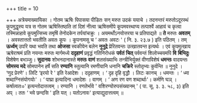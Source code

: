 +++
title = 10

+++
अत्रेयमाख्यायिका । गोतम ऋषिः पिपासया पीडितः सन् मरुत उदकं ययाचे । तदनन्तरं मरुतोऽदूरस्थं कूपमुद्धृस्य यत्र स गोतम ऋषिस्तिष्ठति तां दिशं नीत्वा ऋषिसमीपे कूपमवस्थाप्य तत्पार्श्वे आहावं च कृत्वा तस्मिन्नाहावे कूपमुत्सिच्य तमृषिं तेनोदकेन तर्पयांचक्रुः । अयमर्थोऽनयोत्तरया च प्रतिपाद्यते ॥ **ते** मरुतः **अवतम्** । अवस्तात्ततो भवतीति अवतः कूपः । कूपनामसु च  ‘ अवतः अवटः ' ( नि. ३. २३.७ ) इति पठितम् । तम् **ऊर्ध्वम्** उपरि यथा भवति तथा **ओजसा** स्वकीयेन बलेन **नुनुद्रे** प्रेरितवन्तः उत्खातवन्त इत्यर्थः । एवं कूपमुत्खाय ऋषेराश्रमं प्रति नयन्तः मरुतः मार्गमध्ये **ददृहाणं** प्रवृद्धं गतिनिरोधकं **पर्वतं** **चित्** पर्ववन्तं शिलोच्चयमपि **वि** **बिभिदुः** विशेषेण बभञ्जुः। **सुदानवः** शोभनदानास्ते **मरुतः** **वाणं** शतसंख्याभिः तन्त्रीभिर्युक्तं वीणाविशेषं **धमन्तः** वादयन्तः **सोमस्य** **मदे** सोमपानेन हर्षे सति **रण्यानि** स्तुत्यानि रमणीयानि धनानि **चक्रिरे** स्तोतृभ्यः कुर्वन्ति ॥ नुनुदे । ‘णुद प्रेरणे'। लिटि ‘इरयो रे ' इति रेआदेशः । ददृहाणम् ।  ‘ दृह दृहि वृद्धौ । लिटः कानच् । धमन्तः ।  ‘ ध्मा शब्दाग्निसंयोगयोः' ।  ‘ पाघ्रा इत्यादिना धमादेशः । वाणम् ।  ‘ अण रण वण शब्दार्थाः'। कर्मणि घञ् । कर्षात्वतः०' इत्यन्तोदात्तत्वम् । रण्यानि । रणतेर्भावे ' वशिरण्योरुपसंख्यानम् ' ( पा. सू. ३. ३. ५८, ३) इति अप् । ततः  ‘ भवे छन्दसि ' इति यत् । यतोऽनावः' इत्याद्युदात्तत्वम् ॥